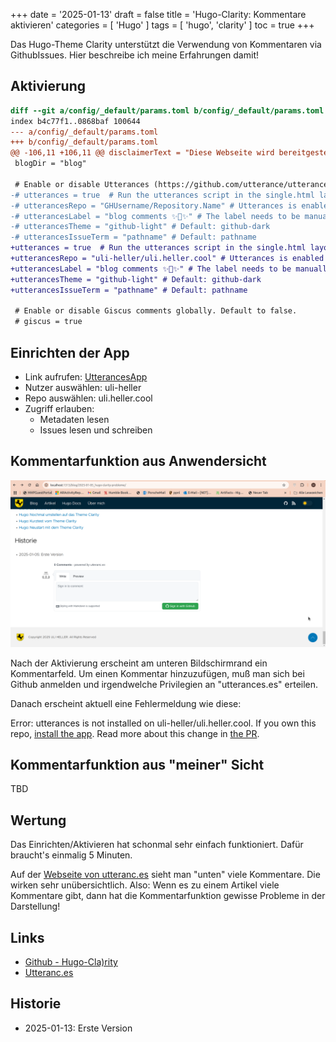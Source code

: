 +++
date = '2025-01-13'
draft = false
title = 'Hugo-Clarity: Kommentare aktivieren'
categories = [ 'Hugo' ]
tags = [ 'hugo', 'clarity' ]
toc = true
+++

<!--
Hugo-Clarity: Kommentare aktivieren
===================================
-->

Das Hugo-Theme Clarity unterstützt die
Verwendung von Kommentaren via GithubIssues.
Hier beschreibe ich meine Erfahrungen damit!

<!--more-->

Aktivierung
-----------

```diff
diff --git a/config/_default/params.toml b/config/_default/params.toml
index b4c77f1..0868baf 100644
--- a/config/_default/params.toml
+++ b/config/_default/params.toml
@@ -106,11 +106,11 @@ disclaimerText = "Diese Webseite wird bereitgestellt auf und durch Github"
 blogDir = "blog"
 
 # Enable or disable Utterances (https://github.com/utterance/utterances) Github Issue-Based Commenting
-# utterances = true  # Run the utterances script in the single.html layout to load https://utteranc.es comments
-# utterancesRepo = "GHUsername/Repository.Name" # Utterances is enabled when this param is set
-# utterancesLabel = "blog comments ✨💬✨" # The label needs to be manually added to your Github repository issues before configuring here
-# utterancesTheme = "github-light" # Default: github-dark
-# utterancesIssueTerm = "pathname" # Default: pathname
+utterances = true  # Run the utterances script in the single.html layout to load https://utteranc.es comments
+utterancesRepo = "uli-heller/uli.heller.cool" # Utterances is enabled when this param is set
+utterancesLabel = "blog comments ✨💬✨" # The label needs to be manually added to your Github repository issues before configuring here
+utterancesTheme = "github-light" # Default: github-dark
+utterancesIssueTerm = "pathname" # Default: pathname
 
 # Enable or disable Giscus comments globally. Default to false.
 # giscus = true
```

Einrichten der App
------------------

- Link aufrufen: [UtterancesApp](https://github.com/apps/utterances)
- Nutzer auswählen: uli-heller
- Repo auswählen: uli.heller.cool
- Zugriff erlauben:
  - Metadaten lesen
  - Issues lesen und schreiben

Kommentarfunktion aus Anwendersicht
-----------------------------------

![Kommentarfeld](images/utterances.png)

Nach der Aktivierung erscheint am unteren Bildschirmrand ein
Kommentarfeld. Um einen Kommentar hinzuzufügen, muß man sich
bei Github anmelden und irgendwelche Privilegien an "utterances.es"
erteilen.

Danach erscheint aktuell eine Fehlermeldung wie diese:

Error: utterances is not installed on uli-heller/uli.heller.cool. 
If you own this repo, [install the app](https://github.com/apps/utterances).
Read more about this change in
[the PR](https://github.com/utterance/utterances/pull/25).

Kommentarfunktion aus "meiner" Sicht
------------------------------------

TBD

Wertung
-------

Das Einrichten/Aktivieren hat schonmal sehr einfach funktioniert.
Dafür braucht's einmalig 5 Minuten.

Auf der [Webseite von utteranc.es](https://utteranc.es)
sieht man "unten" viele Kommentare. Die wirken sehr unübersichtlich.
Also: Wenn es zu einem Artikel viele Kommentare gibt, dann hat die
Kommentarfunktion gewisse Probleme in der Darstellung!

Links
-----

- [Github - Hugo-Cla)rity](https://github.com/chipzoller/hugo-clarity)
- [Utteranc.es](https://utteranc.es/)

Historie
--------

- 2025-01-13: Erste Version
